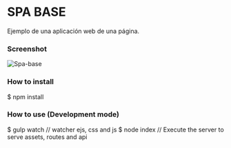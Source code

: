 # SPA BASE

Ejemplo de una aplicación web de una página.

### Screenshot

![Spa-base](https://cldup.com/gG5BcxnrX1.png)

### How to install

  $ npm install

### How to use (Development mode)

  $ gulp watch // watcher ejs, css and js
  $ node index // Execute the server to serve assets, routes and api

